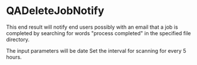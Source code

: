 # QADeleteJobNotify

This end result will notify end users possibly with an email that a job is completed by 
searching for words "process completed" in the specified file directory.

The input parameters will be date
Set the interval for scanning for every 5 hours.
